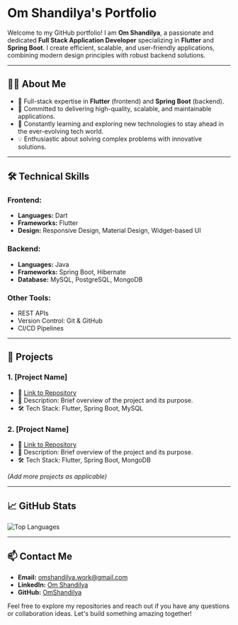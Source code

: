 # Om Shandilya's Portfolio

Welcome to my GitHub portfolio! I am **Om Shandilya**, a passionate and dedicated **Full Stack Application Developer** specializing in **Flutter** and **Spring Boot**. I create efficient, scalable, and user-friendly applications, combining modern design principles with robust backend solutions.

---

## 👨‍💻 About Me
- 🌟 Full-stack expertise in **Flutter** (frontend) and **Spring Boot** (backend).
- 🎯 Committed to delivering high-quality, scalable, and maintainable applications.
- 🌱 Constantly learning and exploring new technologies to stay ahead in the ever-evolving tech world.
- 💡 Enthusiastic about solving complex problems with innovative solutions.

---

## 🛠️ Technical Skills

### Frontend:
- **Languages:** Dart
- **Frameworks:** Flutter
- **Design:** Responsive Design, Material Design, Widget-based UI

### Backend:
- **Languages:** Java
- **Frameworks:** Spring Boot, Hibernate
- **Database:** MySQL, PostgreSQL, MongoDB

### Other Tools:
- REST APIs
- Version Control: Git & GitHub
- CI/CD Pipelines

---

## 🚀 Projects

### 1. **[Project Name]**
   - 🔗 [Link to Repository](#)
   - 🌟 Description: Brief overview of the project and its purpose.
   - 🛠️ Tech Stack: Flutter, Spring Boot, MySQL

### 2. **[Project Name]**
   - 🔗 [Link to Repository](#)
   - 🌟 Description: Brief overview of the project and its purpose.
   - 🛠️ Tech Stack: Flutter, Spring Boot, MongoDB

*(Add more projects as applicable)*

---

## 📈 GitHub Stats

![Top Languages](https://github-readme-stats.vercel.app/api/top-langs/?username=OmShandilya&layout=compact&theme=radical)

---

## 📫 Contact Me
- **Email:** omshandilya.work@gmail.com  
- **LinkedIn:** [Om Shandilya](https://www.linkedin.com/in/omshandilya/)  
- **GitHub:** [OmShandilya](https://github.com/omshandilya)  

Feel free to explore my repositories and reach out if you have any questions or collaboration ideas. Let's build something amazing together!

<!--
**omshandilya/omshandilya** is a ✨ _special_ ✨ repository because its `README.md` (this file) appears on your GitHub profile.

Here are some ideas to get you started:

- 🔭 I’m currently working on ...
- 🌱 I’m currently learning ...
- 👯 I’m looking to collaborate on ...
- 🤔 I’m looking for help with ...
- 💬 Ask me about ...
- 📫 How to reach me: ...
- 😄 Pronouns: ...
- ⚡ Fun fact: ...
-->
